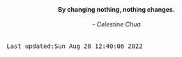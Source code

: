 
<div align="center"><b><span>By changing nothing, nothing changes.</span></b><br><br><i> - Celestine Chua</i></div>
<br><br><kbd>Last updated:Sun Aug 28 12:40:06 2022</kbd>